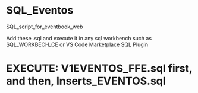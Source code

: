 # SQL_Eventos
SQL_script_for_eventbook_web

Add these .sql and execute it in any sql workbench such as SQL_WORKBECH_CE or VS Code Marketplace SQL Plugin

# EXECUTE: V1EVENTOS_FFE.sql first, and then, Inserts_EVENTOS.sql
